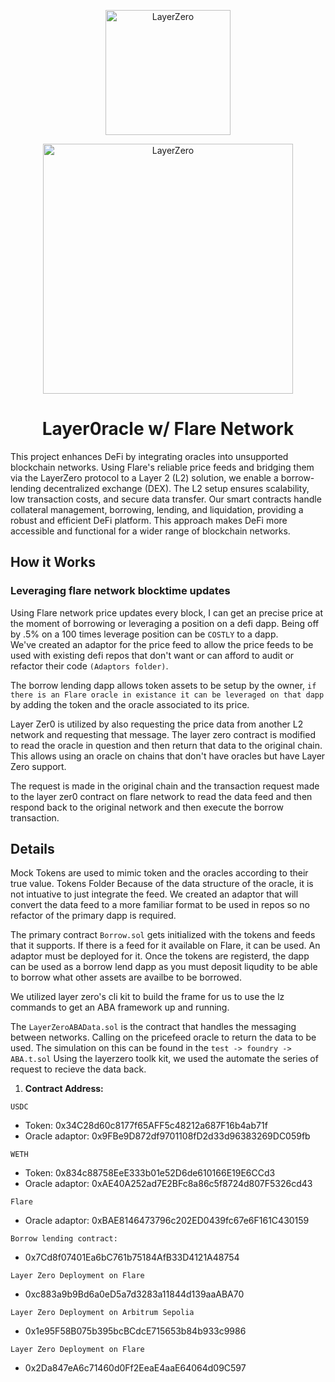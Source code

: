 <p align="center">
  <a href="https://layerzero.network">
    <img alt="LayerZero" style="width: 200px" src="https://s2.coinmarketcap.com/static/img/coins/200x200/7950.png"/>
  </a>
</p>

<p align="center">
  <a href="https://layerzero.network">
    <img alt="LayerZero" style="width: 400px" src="https://docs.layerzero.network/img/LayerZero_Logo_White.svg"/>
  </a>
</p>


<h1 align="center">Layer0racle w/ Flare Network</h1>


This project enhances DeFi by integrating oracles into unsupported blockchain networks. Using Flare's reliable price feeds and bridging them via the LayerZero protocol to a Layer 2 (L2) solution, we enable a borrow-lending decentralized exchange (DEX). The L2 setup ensures scalability, low transaction costs, and secure data transfer. Our smart contracts handle collateral management, borrowing, lending, and liquidation, providing a robust and efficient DeFi platform. This approach makes DeFi more accessible and functional for a wider range of blockchain networks.


## How it Works
### Leveraging flare network blocktime updates
Using Flare network price updates every block, I can get an precise price at the moment of borrowing or leveraging a position on a defi dapp.  Being off by .5% on a 100 times leverage position can be `COSTLY` to a dapp.  
We've created an adaptor for the price feed to allow the price feeds to be used with existing defi repos that don't want or can afford to audit or refactor their code `(Adaptors folder)`.  

The borrow lending dapp allows token assets to be setup by the owner, `if there is an Flare oracle in existance it can be leveraged on that dapp` by adding the token and the oracle associated to its price. 

Layer Zer0 is utilized by also requesting the price data from another L2 network and requesting that message.  The layer zero contract is modified to read the oracle in question and then return that data to the original chain.  This allows using an oracle on chains that don't have oracles but have Layer Zero support.

The request is made in the original chain and the transaction request made to the layer zer0 contract on flare network to read the data feed and then respond back to the original network and then execute the borrow transaction.  


## Details
Mock Tokens are used to mimic token and the oracles according to their true value.  Tokens Folder
Because of the data structure of the oracle, it is not intuative to just integrate the feed.  We created an adaptor that will convert the data feed to a more familiar format to be used in repos so no refactor of the primary dapp is required.

The primary contract `Borrow.sol` gets initialized with the tokens and feeds that it supports.  If there is a feed for it available on Flare, it can be used.  An adaptor must be deployed for it.  Once the tokens are registerd, the dapp can be used as a borrow lend dapp as you must deposit liqudity to be able to borrow what other assets are availbe to be borrowed.

We utilized layer zero's cli kit to build the frame for us to use the lz commands to get an ABA framework up and running. 

The `LayerZeroABAData.sol` is the contract that handles the messaging between networks.  Calling on the pricefeed oracle to return the data to be used.  The simulation on this can be found in the `test -> foundry -> ABA.t.sol`  Using the layerzero toolk kit, we used the automate the series of request to recieve the data back.

1. **Contract Address:**

`USDC`
- Token: 0x34C28d60c8177f65AFF5c48212a687F16b4ab71f
- Oracle adaptor:  0x9FBe9D872df9701108fD2d33d96383269DC059fb

`WETH` 
- Token: 0x834c88758EeE333b01e52D6de610166E19E6CCd3
- Oracle adaptor: 0xAE40A252ad7E2BFc8a86c5f8724d807F5326cd43

`Flare`
- Oracle adaptor: 0xBAE8146473796c202ED0439fc67e6F161C430159

`Borrow lending contract:` 
- 0x7Cd8f07401Ea6bC761b75184AfB33D4121A48754

`Layer Zero Deployment on Flare`
- 0xc883a9b9Bd6a0eD5a7d3283a11844d139aaABA70

`Layer Zero Deployment on Arbitrum Sepolia`
- 0x1e95F58B075b395bcBCdcE715653b84b933c9986

`Layer Zero Deployment on Flare`
- 0x2Da847eA6c71460d0Ff2EeaE4aaE64064d09C597
